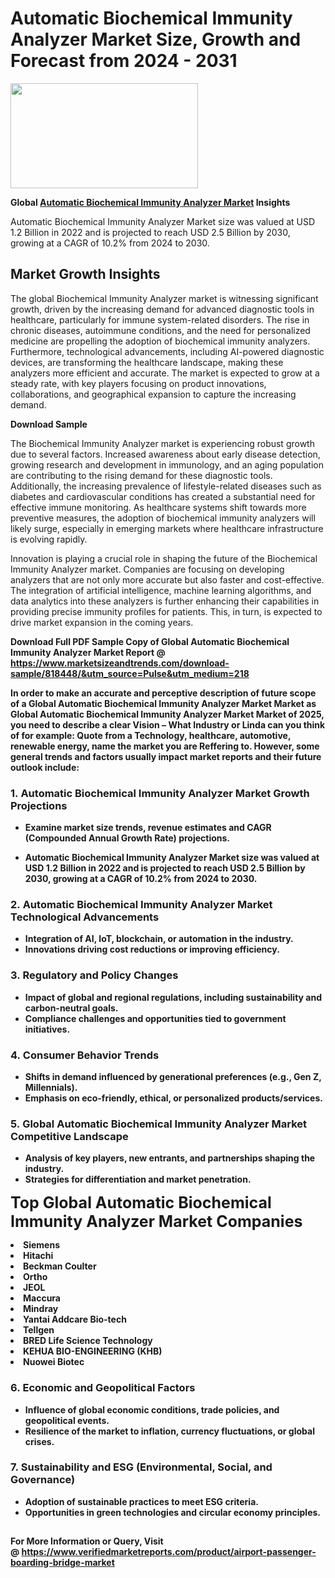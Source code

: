 <H1>Automatic Biochemical Immunity Analyzer Market Size, Growth and Forecast from 2024 - 2031</H1><img class="aligncenter size-medium wp-image-584254" src="https://thirdeyenews.in/wp-content/uploads/2024/09/Global-Market-Research-300x168.jpeg" alt="" width="300" height="168" /><p><strong>Global&nbsp;<a href="https://www.marketsizeandtrends.com/download-sample/818448/&amp;utm_source=Pulse&amp;utm_medium=218">Automatic Biochemical Immunity Analyzer Market</a> Insights</strong></p><p>Automatic Biochemical Immunity Analyzer Market size was valued at USD 1.2 Billion in 2022 and is projected to reach USD 2.5 Billion by 2030, growing at a CAGR of 10.2% from 2024 to 2030.</p><p><h2>Market Growth Insights</h2> <p>The global Biochemical Immunity Analyzer market is witnessing significant growth, driven by the increasing demand for advanced diagnostic tools in healthcare, particularly for immune system-related disorders. The rise in chronic diseases, autoimmune conditions, and the need for personalized medicine are propelling the adoption of biochemical immunity analyzers. Furthermore, technological advancements, including AI-powered diagnostic devices, are transforming the healthcare landscape, making these analyzers more efficient and accurate. The market is expected to grow at a steady rate, with key players focusing on product innovations, collaborations, and geographical expansion to capture the increasing demand.</p> <p><strong>Download Sample</strong></p> <p>The Biochemical Immunity Analyzer market is experiencing robust growth due to several factors. Increased awareness about early disease detection, growing research and development in immunology, and an aging population are contributing to the rising demand for these diagnostic tools. Additionally, the increasing prevalence of lifestyle-related diseases such as diabetes and cardiovascular conditions has created a substantial need for effective immune monitoring. As healthcare systems shift towards more preventive measures, the adoption of biochemical immunity analyzers will likely surge, especially in emerging markets where healthcare infrastructure is evolving rapidly.</p> <p>Innovation is playing a crucial role in shaping the future of the Biochemical Immunity Analyzer market. Companies are focusing on developing analyzers that are not only more accurate but also faster and cost-effective. The integration of artificial intelligence, machine learning algorithms, and data analytics into these analyzers is further enhancing their capabilities in providing precise immunity profiles for patients. This, in turn, is expected to drive market expansion in the coming years.</p> <p><strong></p><p><span class=""><strong>Download Full PDF Sample Copy of Global Automatic Biochemical Immunity Analyzer Market Report</strong> @ <a href="https://www.marketsizeandtrends.com/download-sample/818448/&amp;utm_source=Pulse&amp;utm_medium=218" target="_blank">https://www.marketsizeandtrends.com/download-sample/818448/&amp;utm_source=Pulse&amp;utm_medium=218</a></span></p><p>In order to make an accurate and perceptive description of future scope of a Global&nbsp;Automatic Biochemical Immunity Analyzer Market Market as Global&nbsp;Automatic Biochemical Immunity Analyzer Market Market of 2025, you need to describe a clear Vision &ndash; What Industry or Linda can you think of for example: Quote from a Technology, healthcare, automotive, renewable energy, name the market you are Reffering to. However, some general trends and factors usually impact market reports and their future outlook include:</p><h3>1.&nbsp;<strong>Automatic Biochemical Immunity Analyzer Market Growth Projections</strong></h3><ul><li>Examine market size trends, revenue estimates and CAGR (Compounded Annual Growth Rate) projections.</li><li><p>Automatic Biochemical Immunity Analyzer Market size was valued at USD 1.2 Billion in 2022 and is projected to reach USD 2.5 Billion by 2030, growing at a CAGR of 10.2% from 2024 to 2030.</p></li></ul><h3>2.&nbsp;<strong>Automatic Biochemical Immunity Analyzer Market Technological Advancements</strong></h3><ul><li>Integration of AI, IoT, blockchain, or automation in the industry.</li><li>Innovations driving cost reductions or improving efficiency.</li></ul><h3>3.&nbsp;<strong>Regulatory and Policy Changes</strong></h3><ul><li>Impact of global and regional regulations, including sustainability and carbon-neutral goals.</li><li>Compliance challenges and opportunities tied to government initiatives.</li></ul><h3>4.&nbsp;<strong>Consumer Behavior Trends</strong></h3><ul><li>Shifts in demand influenced by generational preferences (e.g., Gen Z, Millennials).</li><li>Emphasis on eco-friendly, ethical, or personalized products/services.</li></ul><h3>5.&nbsp;<strong>Global Automatic Biochemical Immunity Analyzer Market Competitive Landscape</strong></h3><ul><li>Analysis of key players, new entrants, and partnerships shaping the industry.</li><li>Strategies for differentiation and market penetration.</li></ul><p data-pm-slice="1 1 []"><span style="color: inherit; font-family: inherit; font-size: 25px;">Top Global Automatic Biochemical Immunity Analyzer Market Companies</span></p><div class="" data-test-id=""><p><li>Siemens</li><li> Hitachi</li><li> Beckman Coulter</li><li> Ortho</li><li> JEOL</li><li> Maccura</li><li> Mindray</li><li> Yantai Addcare Bio-tech</li><li> Tellgen</li><li> BRED Life Science Technology</li><li> KEHUA BIO-ENGINEERING (KHB)</li><li> Nuowei Biotec</li></p></div><h3>6.&nbsp;<strong>Economic and Geopolitical Factors</strong></h3><ul><li>Influence of global economic conditions, trade policies, and geopolitical events.</li><li>Resilience of the market to inflation, currency fluctuations, or global crises.</li></ul><h3>7.&nbsp;<strong>Sustainability and ESG (Environmental, Social, and Governance)</strong></h3><ul><li>Adoption of sustainable practices to meet ESG criteria.</li><li>Opportunities in green technologies and circular economy principles.</li></ul><h2><strong style="font-size: 14px;">For More Information or Query, Visit @&nbsp;</strong><a style="background-color: #ffffff; font-size: 14px;" href="https://www.marketsizeandtrends.com/report/automatic-biochemical-immunity-analyzer-market/" target="_blank">https://www.verifiedmarketreports.com/product/airport-passenger-boarding-bridge-market</a></h2>

